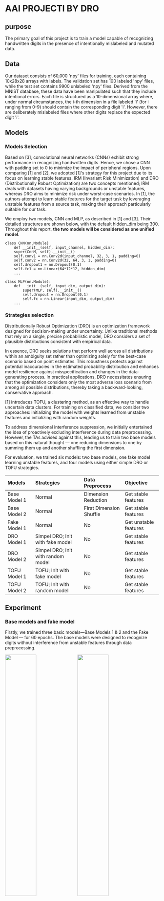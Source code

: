 # AAI PROJECTl BY DRO
## purpose
The primary goal of this project is to train a model capable of recognizing handwritten digits in the presence of intentionally mislabeled and mutated data.

## Data
Our dataset consists of 60,000 'npy' files for training, each containing 10x28x28 arrays with labels. The validation set has 100 labeled 'npy' files, while the test set contains 9900 unlabeled 'npy' files. Derived from the MNIST database, these data have been manipulated such that they include intentional errors. Each file is structured as a 10-dimensional array where, under normal circumstances, the i-th dimension in a file labeled 'i' (for i ranging from 0-9) should contain the corresponding digit 'i'. However, there are deliberately mislabeled files where other digits replace the expected digit 'i'.

## Models

### Models Selection
Based on [3], convolutional neural networks (CNNs) exhibit strong performance in recognizing handwritten digits. Hence, we chose a CNN with padding set to 0 to minimize the impact of peripheral regions. Upon comparing [1] and [2], we adopted [1]'s strategy for this project due to its focus on learning stable features. IRM (Invariant Risk Minimization) and DRO (Distributionally Robust Optimization) are two concepts mentioned; IRM deals with datasets having varying backgrounds or unstable features, whereas DRO aims to minimize risk under worst-case scenarios. In [1], the authors attempt to learn stable features for the target task by leveraging unstable features from a source task, making their approach particularly suitable for our task.

We employ two models, CNN and MLP, as described in [1] and [3]. Their detailed structures are shown below, with the default hidden_dim being 300. Throughout this report, **the two models will be considered as one unified model.**

```
class CNN(nn.Module)
    def __init__(self, input_channel, hidden_dim):
    super(CnnM, self).__init__()
    self.conv1 = nn.Conv2d(input_channel, 32, 3, 1, padding=0)
    self.conv2 = nn.Conv2d(32, 64, 3, 1, padding=0)
    self.dropout1 = nn.Dropout(0.1)
    self.fc1 = nn.Linear(64*12*12, hidden_dim)
    ...

class MLP(nn.Module):
    def __init__(self, input_dim, output_dim):
        super(MLP, self).__init__()
        self.dropout = nn.Dropout(0.1)
        self.fc = nn.Linear(input_dim, output_dim)
    ...
```
###	Strategies selection
Distributionally Robust Optimization (DRO) is an optimization framework designed for decision-making under uncertainty. Unlike traditional methods that rely on a single, precise probabilistic model, DRO considers a set of plausible distributions consistent with empirical data.

In essence, DRO seeks solutions that perform well across all distributions within an ambiguity set rather than optimizing solely for the best-case scenario based on point estimates. This robustness protects against potential inaccuracies in the estimated probability distribution and enhances model resilience against misspecification and changes in the data-generating process. In practical applications, DRO necessitates ensuring that the optimization considers only the most adverse loss scenario from among all possible distributions, thereby taking a backward-looking, conservative approach.

[1] introduces TOFU, a clustering method, as an effective way to handle uncertain data clusters. For training on classified data, we consider two approaches: initializing the model with weights learned from unstable features and initializing with random weights.

To address dimensional interference suppression, we initially entertained the idea of proactively excluding interference during data preprocessing. However, the TAs advised against this, leading us to train two base models based on this natural thought — one reducing dimensions to one by summing them up and another shuffling the first dimension.

For evaluation, we trained six models: two base models, one fake model learning unstable features, and four models using either simple DRO or TOFU strategies. 

|Models|Strategies|Data Preprocess|Objective|
|:---|:----|:----|:----|
|Base Model 1| Normal| Dimension Reduction| Get stable features|
|Base Model 2| Normal| First Dimension Shuffle| Get stable features|
|Fake Model 1| Normal| No | Get unstable features|
|DRO Model 1| Simpel DRO; Init with fake model| No | Get stable features|
|DRO Model 2| Simpel DRO; Init with random model| No | Get stable features|
|TOFU Model 1| TOFU; Init with fake model| No | Get stable features|
|TOFU Model 2| TOFU; Init with random model| No | Get stable features|

## Experiment 

### Base models and fake model

Firstly, we trained three basic models—Base Models 1 & 2 and the Fake Model — for 60 epochs. The base models were designed to recognize digits without interference from unstable features through data preprocessing.

<img src="./pics/BASE_MODELS_LOSS.png" width="45%" style="float: left; margin-right: 10px;">
<img src="./pics/BASE_MODELS_ACCURACY.png" width="45%" style="float: left;">
<br style="clear: both;">
</br>

|models|accuracy on val dataset|
|---|---|
|Base Model 1|0.77|
|Base Model 2|0.76|
|Fake Model |0.15|

From the graphs and table, it's evident that the Fake Model overfits to the training set and learns unstable features, as seen by its high training accuracy and low validation accuracy. The good performance of the base models suggests that the first dimension indeed carries unstable feature-label relations.

Simple DRO Strategy

### Simple DRO Strategy

Next, we trained models with a simple DRO strategy for 400 epochs. Under DRO, we focused on the worst loss among all classes of data and only worst loss and accuracy are recorded in each epoch. *This applies to TOFU Model 1 and 2 as well.*

<img src="./pics/BASE_DRO_MODELS_LOSS.png" width="45%" style="float: left; margin-right: 10px;">
<img src="./pics/BASE_DRO_MODELS_ACCURACY.png" width="45%" style="float: left;">
<br style="clear: both;">
</br>

|models|accuracy on val dataset|
|---|---|
|DRO Model 1|0.36|
|DRO Model 2|0.35|

The results show that the simple DRO strategy only marginally improves the learning of stable features compared to the Fake Model, still predominantly learning unstable features.

### TOFU Strategy

With TOFU, we processed the data into 20 datasets based on correct and incorrect predictions by the Fake Model, enhancing representation differences between classes and similarities within classes. We then clustered these data into 20 clusters using K-means from scikit-learn, ensuring each label had two clusters. Finally, we trained the clusters using the DRO strategy.

<img src="./pics/COMPARE_ALL_MODELS_LOSS.png" width="45%" style="float: left; margin-right: 10px;">
<img src="./pics/COMPARE_MODELS_ACCURACY.png" width="45%" style="float: left;">
<br style="clear: both;">
</br>

|models|accuracy on val dataset|
|---|---|
|TOFU Model 1|0.63|
|TOFU Model 2|0.75|

The graphs and tables demonstrate that the TOFU models successfully recognized digits with dimensional interference suppression. TOFU Model 2 outperformed TOFU Model 1, indicating that initializing with random weights was more effective than using a model that learned unstable features. TOFU Model 2 demonstrates a performance that is on par with that of Base Models 1 and 2, thereby showcasing similar efficacy.

## Member Contributions

All members contributed equally to the project. Specifically, Li Hao led the overall strategy and conducted experiments, Jiang Tao implemented the code, and Yuan Fei wrote the reports.

## References
[1] Bao, Yujia, Shiyu Chang, and Regina Barzilay. "Learning stable classifiers by transferring unstable features." International Conference on Machine Learning. PMLR, 2022.

[2] Arjovsky, Martin, et al. "Invariant risk minimization." arXiv preprint arXiv:1907.02893 (2019).

[3] LeCun, Yann, et al. "Gradient-based learning applied to document recognition." Proceedings of the IEEE 86.11 (1998): 2278-2324.

## Appendix

There are certain details not mentioned previously.

|Sets|Detail|
|:----|:-----|
|Optimizer|Adam with 0.001 as wight decay|
|Learning Rate| 0.001|
|Activate Function of CNN|relu|
|activate Function of MLP|log_softmax|
|Drop Out Rate|0.1|
|Python|3.10|